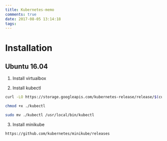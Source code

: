 ```yaml
---
title: Kubernetes-memo
comments: true
date: 2017-08-05 13:14:18
tags:
---
```


<!-- more -->

# Installation

## Ubuntu 16.04

1. Install virtualbox

2. Install kubectl

```bash
curl -LO https://storage.googleapis.com/kubernetes-release/release/$(curl -s https://storage.googleapis.com/kubernetes-release/release/stable.txt)/bin/linux/amd64/kubectl

chmod +x ./kubectl

sudo mv ./kubectl /usr/local/bin/kubectl

```

3. Install minikube

```bash
https://github.com/kubernetes/minikube/releases
```